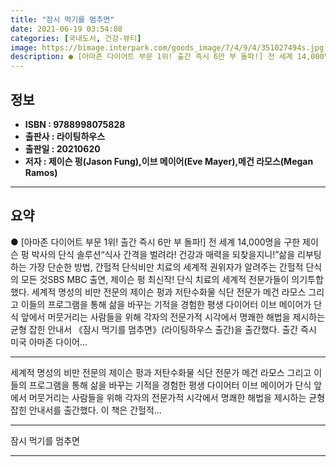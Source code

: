 ```yaml
---
title: "잠시 먹기를 멈추면"
date: 2021-06-19 03:54:08
categories: [국내도서, 건강-뷰티]
image: https://bimage.interpark.com/goods_image/7/4/9/4/351027494s.jpg
description: ● [아마존 다이어트 부문 1위! 출간 즉시 6만 부 돌파!] 전 세계 14,000명을 구한 제이슨 펑 박사의 단식 솔루션“식사 간격을 벌려라! 건강과 매력을 되찾을지니!”삶을 리부팅하는 가장 단순한 방법, 간헐적 단식비만 치료의 세계적 권위자가 알려주는 간헐적 단식의 모든 것SBS
---
```


## **정보**

- **ISBN : 9788998075828**
- **출판사 : 라이팅하우스**
- **출판일 : 20210620**
- **저자 : 제이슨 펑(Jason Fung),이브 메이어(Eve Mayer),메건 라모스(Megan Ramos)**

------



## **요약**

●  [아마존 다이어트 부문 1위! 출간 즉시 6만 부 돌파!] 전 세계 14,000명을 구한 제이슨 펑 박사의 단식 솔루션“식사 간격을 벌려라! 건강과 매력을 되찾을지니!”삶을 리부팅하는 가장 단순한 방법, 간헐적 단식비만 치료의 세계적 권위자가 알려주는 간헐적 단식의 모든 것SBS  MBC  출연, 제이슨 펑 최신작! 단식 치료의 세계적 전문가들이 의기투합했다. 세계적 명성의 비만 전문의 제이슨 펑과 저탄수화물 식단 전문가 메건 라모스 그리고 이들의 프로그램을 통해 삶을 바꾸는 기적을 경험한 평생 다이어터 이브 메이어가 단식 앞에서 머뭇거리는 사람들을 위해 각자의 전문가적 시각에서 명쾌한 해법을 제시하는 균형 잡힌 안내서 《잠시 먹기를 멈추면》(라이팅하우스 출간)을 출간했다. 출간 즉시 미국 아마존 다이어...

------

세계적 명성의 비만 전문의 제이슨 펑과 저탄수화물 식단 전문가 메건 라모스 그리고 이들의 프로그램을 통해 삶을 바꾸는 기적을 경험한 평생 다이어터 이브 메이어가 단식 앞에서 머뭇거리는 사람들을 위해 각자의 전문가적 시각에서 명쾌한 해법을 제시하는 균형 잡힌 안내서를 출간했다. 이 책은 간헐적... 

------


잠시 먹기를 멈추면 

------


